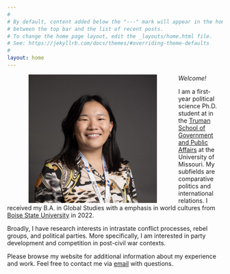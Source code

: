 ```yaml
---
#
# By default, content added below the "---" mark will appear in the home page
# between the top bar and the list of recent posts.
# To change the home page layout, edit the _layouts/home.html file.
# See: https://jekyllrb.com/docs/themes/#overriding-theme-defaults
#
layout: home
---
```


<p>
<img align="left" width="300" height="300" src="files/wieseler.jpg" hspace="50" />
</p>

_Welcome!_

I am a first-year political science Ph.D. student at in the [Truman School of Government and Public Affairs](https://truman.missouri.edu/) at the University of Missouri. My subfields are comparative politics and international relations. I received my B.A. in Global Studies with a emphasis in world cultures from [Boise State University](https://www.boisestate.edu/sps-global/) in 2022.

<p>
Broadly, I have research interests in intrastate conflict processes, rebel groups, and political parties. More specifically, I am interested in party development and competition in post-civil war contexts.

<p>
Please browse my website for additional information about my experience and work. Feel free to contact me via <a href = "mailto: rywqzv@umsystem.edu">email</a> with questions. 
</p>
